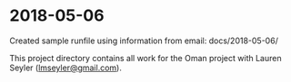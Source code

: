 # 2018-05-06

Created sample runfile using information from email:
docs/2018-05-06/

This project directory contains all work for the Oman project with Lauren Seyler (lmseyler@gmail.com). 

